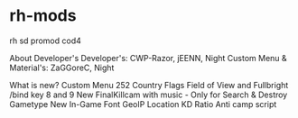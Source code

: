 # rh-mods
rh sd promod cod4

About Developer's
Developer's: CWP-Razor, jEENN, Night
Custom Menu & Material's: ZaGGoreC, Night

What is new?
Custom Menu
252 Country Flags
Field of View and Fullbright /bind key 8 and 9
New FinalKillcam with music - Only for Search & Destroy Gametype
New In-Game Font
GeoIP Location
KD Ratio
Anti camp script
